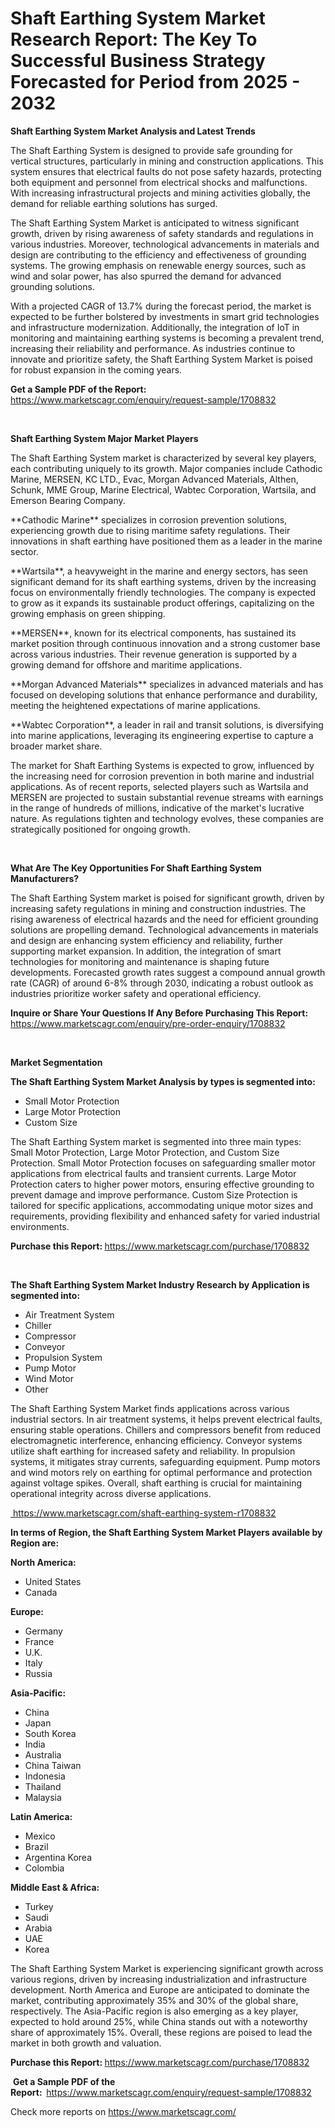 <p><h1>Shaft Earthing System Market Research Report: The Key To Successful Business Strategy Forecasted for Period from 2025 - 2032</h1></p><p><strong>Shaft Earthing System Market Analysis and Latest Trends</strong></p>
<p><p>The Shaft Earthing System is designed to provide safe grounding for vertical structures, particularly in mining and construction applications. This system ensures that electrical faults do not pose safety hazards, protecting both equipment and personnel from electrical shocks and malfunctions. With increasing infrastructural projects and mining activities globally, the demand for reliable earthing solutions has surged.</p><p>The Shaft Earthing System Market is anticipated to witness significant growth, driven by rising awareness of safety standards and regulations in various industries. Moreover, technological advancements in materials and design are contributing to the efficiency and effectiveness of grounding systems. The growing emphasis on renewable energy sources, such as wind and solar power, has also spurred the demand for advanced grounding solutions.</p><p>With a projected CAGR of 13.7% during the forecast period, the market is expected to be further bolstered by investments in smart grid technologies and infrastructure modernization. Additionally, the integration of IoT in monitoring and maintaining earthing systems is becoming a prevalent trend, increasing their reliability and performance. As industries continue to innovate and prioritize safety, the Shaft Earthing System Market is poised for robust expansion in the coming years.</p></p>
<p><strong>Get a Sample PDF of the Report:&nbsp;</strong> <a href="https://www.marketscagr.com/enquiry/request-sample/1708832?utm_campaign=2008&utm_medium=2&utm_source=Github&utm_content=ia&utm_term=10012025&utm_id=shaft-earthing-system">https://www.marketscagr.com/enquiry/request-sample/1708832</a></p>
<p>&nbsp;</p>
<p><strong>Shaft Earthing System Major Market Players</strong></p>
<p><p>The Shaft Earthing System market is characterized by several key players, each contributing uniquely to its growth. Major companies include Cathodic Marine, MERSEN, KC LTD., Evac, Morgan Advanced Materials, Althen, Schunk, MME Group, Marine Electrical, Wabtec Corporation, Wartsila, and Emerson Bearing Company.</p><p>**Cathodic Marine** specializes in corrosion prevention solutions, experiencing growth due to rising maritime safety regulations. Their innovations in shaft earthing have positioned them as a leader in the marine sector. </p><p>**Wartsila**, a heavyweight in the marine and energy sectors, has seen significant demand for its shaft earthing systems, driven by the increasing focus on environmentally friendly technologies. The company is expected to grow as it expands its sustainable product offerings, capitalizing on the growing emphasis on green shipping.</p><p>**MERSEN**, known for its electrical components, has sustained its market position through continuous innovation and a strong customer base across various industries. Their revenue generation is supported by a growing demand for offshore and maritime applications.</p><p>**Morgan Advanced Materials** specializes in advanced materials and has focused on developing solutions that enhance performance and durability, meeting the heightened expectations of marine applications.</p><p>**Wabtec Corporation**, a leader in rail and transit solutions, is diversifying into marine applications, leveraging its engineering expertise to capture a broader market share. </p><p>The market for Shaft Earthing Systems is expected to grow, influenced by the increasing need for corrosion prevention in both marine and industrial applications. As of recent reports, selected players such as Wartsila and MERSEN are projected to sustain substantial revenue streams with earnings in the range of hundreds of millions, indicative of the market's lucrative nature. As regulations tighten and technology evolves, these companies are strategically positioned for ongoing growth.</p></p>
<p>&nbsp;</p>
<p><strong>What Are The Key Opportunities For Shaft Earthing System Manufacturers?</strong></p>
<p><p>The Shaft Earthing System market is poised for significant growth, driven by increasing safety regulations in mining and construction industries. The rising awareness of electrical hazards and the need for efficient grounding solutions are propelling demand. Technological advancements in materials and design are enhancing system efficiency and reliability, further supporting market expansion. In addition, the integration of smart technologies for monitoring and maintenance is shaping future developments. Forecasted growth rates suggest a compound annual growth rate (CAGR) of around 6-8% through 2030, indicating a robust outlook as industries prioritize worker safety and operational efficiency.</p></p>
<p><strong>Inquire or Share Your Questions If Any Before Purchasing This Report:</strong> <a href="https://www.marketscagr.com/enquiry/pre-order-enquiry/1708832?utm_campaign=2008&utm_medium=2&utm_source=Github&utm_content=ia&utm_term=10012025&utm_id=shaft-earthing-system">https://www.marketscagr.com/enquiry/pre-order-enquiry/1708832</a></p>
<p>&nbsp;</p>
<p><strong>Market Segmentation</strong></p>
<p><strong>The Shaft Earthing System Market Analysis by types is segmented into:</strong></p>
<p><ul><li>Small Motor Protection</li><li>Large Motor Protection</li><li>Custom Size</li></ul></p>
<p><p>The Shaft Earthing System market is segmented into three main types: Small Motor Protection, Large Motor Protection, and Custom Size Protection. Small Motor Protection focuses on safeguarding smaller motor applications from electrical faults and transient currents. Large Motor Protection caters to higher power motors, ensuring effective grounding to prevent damage and improve performance. Custom Size Protection is tailored for specific applications, accommodating unique motor sizes and requirements, providing flexibility and enhanced safety for varied industrial environments.</p></p>
<p><strong>Purchase this Report:&nbsp;</strong><a href="https://www.marketscagr.com/purchase/1708832?utm_campaign=2008&utm_medium=2&utm_source=Github&utm_content=ia&utm_term=10012025&utm_id=shaft-earthing-system">https://www.marketscagr.com/purchase/1708832</a></p>
<p>&nbsp;</p>
<p><strong>The Shaft Earthing System Market Industry Research by Application is segmented into:</strong></p>
<p><ul><li>Air Treatment System</li><li>Chiller</li><li>Compressor</li><li>Conveyor</li><li>Propulsion System</li><li>Pump Motor</li><li>Wind Motor</li><li>Other</li></ul></p>
<p><p>The Shaft Earthing System Market finds applications across various industrial sectors. In air treatment systems, it helps prevent electrical faults, ensuring stable operations. Chillers and compressors benefit from reduced electromagnetic interference, enhancing efficiency. Conveyor systems utilize shaft earthing for increased safety and reliability. In propulsion systems, it mitigates stray currents, safeguarding equipment. Pump motors and wind motors rely on earthing for optimal performance and protection against voltage spikes. Overall, shaft earthing is crucial for maintaining operational integrity across diverse applications.</p></p>
<p><a href="https://www.marketscagr.com/shaft-earthing-system-r1708832?utm_campaign=2008&utm_medium=2&utm_source=Github&utm_content=ia&utm_term=10012025&utm_id=shaft-earthing-system">&nbsp;https://www.marketscagr.com/shaft-earthing-system-r1708832</a></p>
<p><strong>In terms of Region, the Shaft Earthing System Market Players available by Region are:</strong></p>
<p>
    <p> <strong> North America: </strong>
        <ul>
            <li>United States</li>
            <li>Canada</li>
        </ul>
        </p> 
    <p> <strong> Europe: </strong>
        <ul>
            <li>Germany</li>
            <li>France</li>
            <li>U.K.</li>
            <li>Italy</li>
            <li>Russia</li>
        </ul>
        </p> 
    <p> <strong> Asia-Pacific: </strong>
        <ul>
            <li>China</li>
            <li>Japan</li>
            <li>South Korea</li>
            <li>India</li>
            <li>Australia</li>
            <li>China Taiwan</li>
            <li>Indonesia</li>
            <li>Thailand</li>
            <li>Malaysia</li>
        </ul>
        </p> 
    <p> <strong> Latin America: </strong>
        <ul>
            <li>Mexico</li>
            <li>Brazil</li>
            <li>Argentina Korea</li>
            <li>Colombia</li>
        </ul>
        </p> 
    <p> <strong> Middle East & Africa: </strong>
        <ul>
            <li>Turkey</li>
            <li>Saudi</li>
            <li>Arabia</li>
            <li>UAE</li>
            <li>Korea</li>
        </ul>
    </p>
    </p>
<p><p>The Shaft Earthing System Market is experiencing significant growth across various regions, driven by increasing industrialization and infrastructure development. North America and Europe are anticipated to dominate the market, contributing approximately 35% and 30% of the global share, respectively. The Asia-Pacific region is also emerging as a key player, expected to hold around 25%, while China stands out with a noteworthy share of approximately 15%. Overall, these regions are poised to lead the market in both growth and valuation.</p></p>
<p><strong>Purchase this Report: </strong><a href="https://www.marketscagr.com/purchase/1708832?utm_campaign=2008&utm_medium=2&utm_source=Github&utm_content=ia&utm_term=10012025&utm_id=shaft-earthing-system">https://www.marketscagr.com/purchase/1708832</a></p>
<p>&nbsp;<strong>Get a Sample PDF of the Report:&nbsp;&nbsp;</strong><a href="https://www.marketscagr.com/enquiry/request-sample/1708832?utm_campaign=2008&utm_medium=2&utm_source=Github&utm_content=ia&utm_term=10012025&utm_id=shaft-earthing-system">https://www.marketscagr.com/enquiry/request-sample/1708832</a></p>
<p><strong></strong></p>
<p>Check more reports on <a href="https://www.marketscagr.com/?utm_campaign=2008&utm_medium=2&utm_source=Github&utm_content=ia&utm_term=10012025&utm_id=shaft-earthing-system">https://www.marketscagr.com/</a></p>